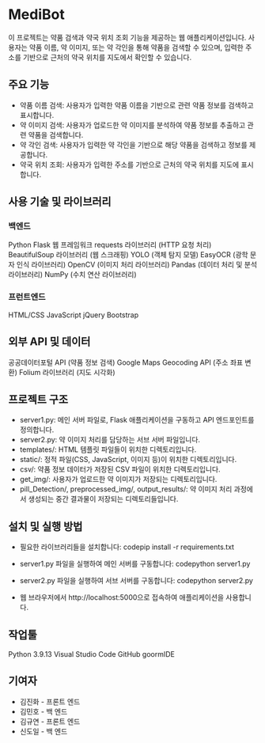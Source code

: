 # MediBot

이 프로젝트는 약품 검색과 약국 위치 조회 기능을 제공하는 웹 애플리케이션입니다. 사용자는 약품 이름, 약 이미지, 또는 약 각인을 통해 약품을 검색할 수 있으며, 입력한 주소를 기반으로 근처의 약국 위치를 지도에서 확인할 수 있습니다.

## 주요 기능

- 약품 이름 검색: 사용자가 입력한 약품 이름을 기반으로 관련 약품 정보를 검색하고 표시합니다.
- 약 이미지 검색: 사용자가 업로드한 약 이미지를 분석하여 약품 정보를 추출하고 관련 약품을 검색합니다.
- 약 각인 검색: 사용자가 입력한 약 각인을 기반으로 해당 약품을 검색하고 정보를 제공합니다.
- 약국 위치 조회: 사용자가 입력한 주소를 기반으로 근처의 약국 위치를 지도에 표시합니다.

## 사용 기술 및 라이브러리
### 백엔드
Python
Flask 웹 프레임워크
requests 라이브러리 (HTTP 요청 처리)
BeautifulSoup 라이브러리 (웹 스크래핑)
YOLO (객체 탐지 모델)
EasyOCR (광학 문자 인식 라이브러리)
OpenCV (이미지 처리 라이브러리)
Pandas (데이터 처리 및 분석 라이브러리)
NumPy (수치 연산 라이브러리)

### 프런트엔드
HTML/CSS
JavaScript
jQuery
Bootstrap

## 외부 API 및 데이터

공공데이터포털 API (약품 정보 검색)
Google Maps Geocoding API (주소 좌표 변환)
Folium 라이브러리 (지도 시각화)

## 프로젝트 구조

- server1.py: 메인 서버 파일로, Flask 애플리케이션을 구동하고 API 엔드포인트를 정의합니다.
- server2.py: 약 이미지 처리를 담당하는 서브 서버 파일입니다.
- templates/: HTML 템플릿 파일들이 위치한 디렉토리입니다.
- static/: 정적 파일(CSS, JavaScript, 이미지 등)이 위치한 디렉토리입니다.
- csv/: 약품 정보 데이터가 저장된 CSV 파일이 위치한 디렉토리입니다.
- get_img/: 사용자가 업로드한 약 이미지가 저장되는 디렉토리입니다.
- pill_Detection/, preprocessed_img/, output_results/: 약 이미지 처리 과정에서 생성되는 중간 결과물이 저장되는 디렉토리들입니다.

## 설치 및 실행 방법

- 필요한 라이브러리들을 설치합니다:
codepip install -r requirements.txt

- server1.py 파일을 실행하여 메인 서버를 구동합니다:
codepython server1.py

- server2.py 파일을 실행하여 서브 서버를 구동합니다:
codepython server2.py

- 웹 브라우저에서 http://localhost:5000으로 접속하여 애플리케이션을 사용합니다.

## 작업툴
Python 3.9.13
Visual Studio Code
GitHub
goormIDE

## 기여자
- 김진화 - 프론트 엔드
- 김민호 - 백 엔드
- 김규연 - 프론트 엔드
- 신도일 - 백 엔드
